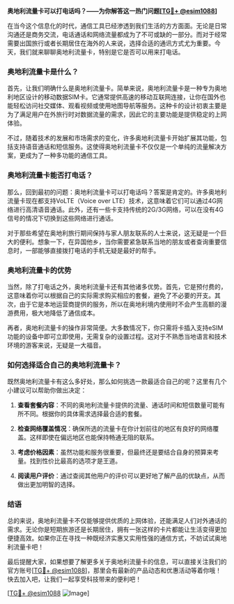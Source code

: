 **奥地利流量卡可以打电话吗？——为你解答这一热门问题[[TG💪+ @esim1088](https://t.me/s/esim1088)]**

在当今这个信息化的时代，通信工具已经渗透到我们生活的方方面面。无论是日常沟通还是商务交流，电话通话和网络流量都成为了不可或缺的一部分。而对于经常需要出国旅行或者长期居住在海外的人来说，选择合适的通讯方式尤为重要。今天，我们就来聊聊奥地利流量卡，特别是它是否可以用来打电话。

### 奥地利流量卡是什么？

首先，让我们明确什么是奥地利流量卡。简单来说，奥地利流量卡是一种专为奥地利地区设计的移动数据SIM卡。它通常提供高速的移动互联网连接，让你在国外也能轻松访问社交媒体、观看视频或使用地图导航等服务。这种卡的设计初衷主要是为了满足用户在外旅行时对数据流量的需求，因此它的主要功能是提供稳定的上网体验。

不过，随着技术的发展和市场需求的变化，许多奥地利流量卡开始扩展其功能，包括支持语音通话和短信服务。这使得奥地利流量卡不仅仅是一个单纯的流量解决方案，更成为了一种多功能的通信工具。

### 奥地利流量卡能否打电话？

那么，回到最初的问题：奥地利流量卡可以打电话吗？答案是肯定的。许多奥地利流量卡现在都支持VoLTE（Voice over LTE）技术，这意味着它们可以通过4G网络进行高清语音通话。此外，还有一些卡支持传统的2G/3G网络，可以在没有4G信号的情况下切换到这些网络进行通话。

对于那些希望在奥地利旅行期间保持与家人朋友联系的人士来说，这无疑是一个巨大的便利。想象一下，在异国他乡，当你需要紧急联系当地的朋友或者查询重要信息时，一部能够直接拨打电话的手机无疑是最好的帮手。

### 奥地利流量卡的优势

当然，除了打电话之外，奥地利流量卡还有其他诸多优势。首先，它是预付费的，这意味着你可以根据自己的实际需求购买相应的套餐，避免了不必要的开支。其次，由于它是本地运营商提供的服务，所以在奥地利境内使用时不会产生高额的漫游费用，极大地降低了通信成本。

再者，奥地利流量卡的操作非常简便。大多数情况下，你只需将卡插入支持eSIM功能的设备中即可立即使用，无需复杂的设置过程。这对于不熟悉当地语言和技术环境的游客来说，无疑是一大福音。

### 如何选择适合自己的奥地利流量卡？

既然奥地利流量卡有这么多好处，那么如何挑选一款最适合自己的呢？这里有几个小建议可以帮助你做出决定：

1. **查看套餐内容**：不同的奥地利流量卡提供的流量、通话时间和短信数量可能有所不同。根据你的具体需求选择最合适的套餐。
   
2. **检查网络覆盖情况**：确保所选的流量卡在你计划前往的地区有良好的网络覆盖。这样即使在偏远地区也能保持畅通无阻的联系。

3. **考虑价格因素**：虽然功能和服务很重要，但最终还是要结合自身的预算来考量。找到性价比最高的选项才是王道。

4. **阅读用户评价**：通过查阅其他用户的评价可以更好地了解产品的优缺点，从而做出更加明智的选择。

### 结语

总的来说，奥地利流量卡不仅能够提供优质的上网体验，还能满足人们对外通话的需求。无论你是短期旅游还是长期居住，拥有一张这样的卡片都能让生活变得更加便捷高效。如果你正在寻找一种既经济实惠又实用性强的通信方式，不妨试试奥地利流量卡吧！

最后提醒大家，如果想要了解更多关于奥地利流量卡的信息，可以直接关注我们的官方账号[[TG💪+ @esim1088](https://t.me/s/esim1088)]，那里会有最新的产品动态和优惠活动等着你哦！快去加入吧，让我们一起享受科技带来的便利吧！

[[TG💪+ @esim1088](https://t.me/s/esim1088) ![Image](https://i.postimg.cc/4NQfJmqS/Snipaste-2025-05-13-00-14-12.png)]